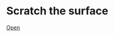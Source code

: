 # Scratch the surface

[Open](https://python273.github.io/web-sketches/scratch-the-surface/scratch-the-surface.html)
